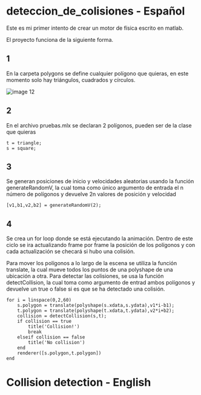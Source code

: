# deteccion_de_colisiones - Español


Este es mi primer intento de crear un motor de física escrito en matlab.

El proyecto funciona de la siguiente forma.
 ## 1
 
En la carpeta polygons se define cualquier polígono que quieras, en este momento solo hay triángulos, cuadrados y círculos.


![image 12](https://user-images.githubusercontent.com/70829743/175220846-fb2e6c27-7c20-4107-9b44-fdd0f8ab7971.png)


## 2

En el archivo pruebas.mlx se declaran 2 polígonos, pueden ser de la clase que quieras 

```
t = triangle;
s = square;
```

## 3

Se generan posiciones de inicio y velocidades aleatorias usando la función generateRandomV, la cual toma como único argumento de entrada el n número de polígonos
y devuelve 2n valores de posición y velocidad

```
[v1,b1,v2,b2] = generateRandomV(2);
```
## 4

Se crea un for loop donde se está ejecutando la animación.
Dentro de este ciclo se ira actualizando frame por frame la posición de los polígonos y con cada actualización se checará si hubo una colisión.

Para mover los polígonos a lo largo de la escena se utiliza la función translate, la cual mueve todos los puntos de una polyshape de una ubicación a otra.
Para detectar las colisiones, se usa la función detectCollision, la cual toma como argumento de entrad ambos polígonos y devuelve un true o false si es que 
se ha detectado una colisión.
```
for i = linspace(0,2,60)
    s.polygon = translate(polyshape(s.xdata,s.ydata),v1*i-b1);
    t.polygon = translate(polyshape(t.xdata,t.ydata),v2*i+b2);
    collision = detectCollision(s,t);
    if collision == true
        title('Collision!')
        break
    elseif collision == false
        title('No collision')
    end
    renderer([s.polygon,t.polygon])
end
```

# Collision detection - English

